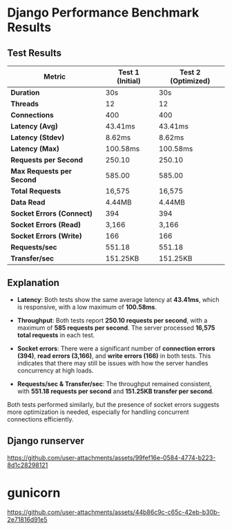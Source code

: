 # Django Performance Benchmark Results

## Test Results

| Metric                    | Test 1 (Initial)        | Test 2 (Optimized)      |
|---------------------------|-------------------------|-------------------------|
| **Duration**               | 30s                     | 30s                     |
| **Threads**                | 12                      | 12                      |
| **Connections**            | 400                     | 400                     |
| **Latency (Avg)**          | 43.41ms                 | 43.41ms                 |
| **Latency (Stdev)**        | 8.62ms                  | 8.62ms                  |
| **Latency (Max)**          | 100.58ms                | 100.58ms                |
| **Requests per Second**    | 250.10                  | 250.10                  |
| **Max Requests per Second**| 585.00                  | 585.00                  |
| **Total Requests**         | 16,575                  | 16,575                  |
| **Data Read**              | 4.44MB                  | 4.44MB                  |
| **Socket Errors (Connect)**| 394                     | 394                     |
| **Socket Errors (Read)**   | 3,166                   | 3,166                   |
| **Socket Errors (Write)**  | 166                     | 166                     |
| **Requests/sec**           | 551.18                  | 551.18                  |
| **Transfer/sec**           | 151.25KB                | 151.25KB                |

## Explanation

- **Latency**: Both tests show the same average latency at **43.41ms**, which is responsive, with a low maximum of **100.58ms**.
  
- **Throughput**: Both tests report **250.10 requests per second**, with a maximum of **585 requests per second**. The server processed **16,575 total requests** in each test.

- **Socket errors**: There were a significant number of **connection errors (394)**, **read errors (3,166)**, and **write errors (166)** in both tests. This indicates that there may still be issues with how the server handles concurrency at high loads.

- **Requests/sec & Transfer/sec**: The throughput remained consistent, with **551.18 requests per second** and **151.25KB transfer per second**.

Both tests performed similarly, but the presence of socket errors suggests more optimization is needed, especially for handling concurrent connections efficiently.

## Django runserver
https://github.com/user-attachments/assets/99fef16e-0584-4774-b223-8d1c28298121

# gunicorn
https://github.com/user-attachments/assets/44b86c9c-c65c-42eb-b30b-2e71816d91e5


